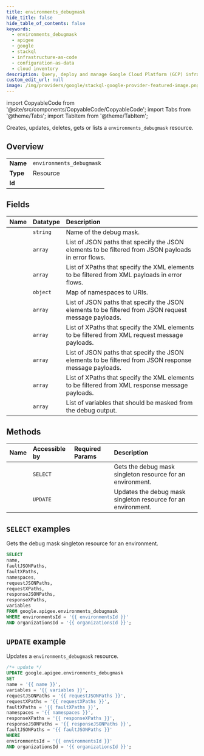```yaml
---
title: environments_debugmask
hide_title: false
hide_table_of_contents: false
keywords:
  - environments_debugmask
  - apigee
  - google
  - stackql
  - infrastructure-as-code
  - configuration-as-data
  - cloud inventory
description: Query, deploy and manage Google Cloud Platform (GCP) infrastructure and resources using SQL
custom_edit_url: null
image: /img/providers/google/stackql-google-provider-featured-image.png
---
```


import CopyableCode from '@site/src/components/CopyableCode/CopyableCode';
import Tabs from '@theme/Tabs';
import TabItem from '@theme/TabItem';

Creates, updates, deletes, gets or lists a <code>environments_debugmask</code> resource.

## Overview
<table><tbody>
<tr><td><b>Name</b></td><td><code>environments_debugmask</code></td></tr>
<tr><td><b>Type</b></td><td>Resource</td></tr>
<tr><td><b>Id</b></td><td><CopyableCode code="google.apigee.environments_debugmask" /></td></tr>
</tbody></table>

## Fields
| Name | Datatype | Description |
|:-----|:---------|:------------|
| <CopyableCode code="name" /> | `string` | Name of the debug mask. |
| <CopyableCode code="faultJSONPaths" /> | `array` | List of JSON paths that specify the JSON elements to be filtered from JSON payloads in error flows. |
| <CopyableCode code="faultXPaths" /> | `array` | List of XPaths that specify the XML elements to be filtered from XML payloads in error flows. |
| <CopyableCode code="namespaces" /> | `object` | Map of namespaces to URIs. |
| <CopyableCode code="requestJSONPaths" /> | `array` | List of JSON paths that specify the JSON elements to be filtered from JSON request message payloads. |
| <CopyableCode code="requestXPaths" /> | `array` | List of XPaths that specify the XML elements to be filtered from XML request message payloads. |
| <CopyableCode code="responseJSONPaths" /> | `array` | List of JSON paths that specify the JSON elements to be filtered from JSON response message payloads. |
| <CopyableCode code="responseXPaths" /> | `array` | List of XPaths that specify the XML elements to be filtered from XML response message payloads. |
| <CopyableCode code="variables" /> | `array` | List of variables that should be masked from the debug output. |

## Methods
| Name | Accessible by | Required Params | Description |
|:-----|:--------------|:----------------|:------------|
| <CopyableCode code="organizations_environments_get_debugmask" /> | `SELECT` | <CopyableCode code="environmentsId, organizationsId" /> | Gets the debug mask singleton resource for an environment. |
| <CopyableCode code="organizations_environments_update_debugmask" /> | `UPDATE` | <CopyableCode code="environmentsId, organizationsId" /> | Updates the debug mask singleton resource for an environment. |

## `SELECT` examples

Gets the debug mask singleton resource for an environment.

```sql
SELECT
name,
faultJSONPaths,
faultXPaths,
namespaces,
requestJSONPaths,
requestXPaths,
responseJSONPaths,
responseXPaths,
variables
FROM google.apigee.environments_debugmask
WHERE environmentsId = '{{ environmentsId }}'
AND organizationsId = '{{ organizationsId }}';
```

## `UPDATE` example

Updates a <code>environments_debugmask</code> resource.

```sql
/*+ update */
UPDATE google.apigee.environments_debugmask
SET 
name = '{{ name }}',
variables = '{{ variables }}',
requestJSONPaths = '{{ requestJSONPaths }}',
requestXPaths = '{{ requestXPaths }}',
faultXPaths = '{{ faultXPaths }}',
namespaces = '{{ namespaces }}',
responseXPaths = '{{ responseXPaths }}',
responseJSONPaths = '{{ responseJSONPaths }}',
faultJSONPaths = '{{ faultJSONPaths }}'
WHERE 
environmentsId = '{{ environmentsId }}'
AND organizationsId = '{{ organizationsId }}';
```
